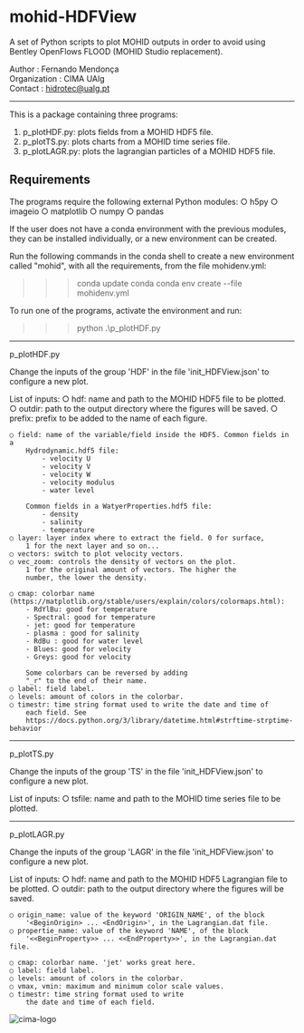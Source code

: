 # mohid-HDFView
A set of Python scripts to plot MOHID outputs in order to avoid using Bentley OpenFlows FLOOD (MOHID Studio replacement).

Author       : Fernando Mendonça  
Organization : CIMA UAlg  
Contact      : hidrotec@ualg.pt

---

This is a package containing three programs:  
1. p_plotHDF.py: plots fields from a MOHID HDF5 file.  
2. p_plotTS.py: plots charts from a MOHID time series file.  
3. p_plotLAGR.py: plots the lagrangian particles of a MOHID HDF5 file.

## Requirements
The programs require the following external Python modules:
    ○ h5py
    ○ imageio
    ○ matplotlib
    ○ numpy
    ○ pandas

If the user does not have a conda environment with the previous modules,
they can be installed individually, or a new environment can be created.

Run the following commands in the conda shell to create a new environment
called "mohid", with all the requirements, from the file mohidenv.yml:
>>> conda update conda
>>> conda env create --file mohidenv.yml

To run one of the programs, activate the environment and run:
>>> python .\p_plotHDF.py

****************************************************************************
p_plotHDF.py

Change the inputs of the group 'HDF' in the file
'init_HDFView.json' to configure a new plot.

List of inputs:
    ○ hdf: name and path to the MOHID HDF5 file to be plotted.
    ○ outdir: path to the output directory where the figures will be saved.
    ○ prefix: prefix to be added to the name of each figure.
    
    ○ field: name of the variable/field inside the HDF5. Common fields in a
        Hydrodynamic.hdf5 file:
            - velocity U
            - velocity V
            - velocity W
            - velocity modulus
            - water level

        Common fields in a WatyerProperties.hdf5 file:
            - density
            - salinity
            - temperature
    ○ layer: layer index where to extract the field. 0 for surface,
        1 for the next layer and so on...
    ○ vectors: switch to plot velocity vectors.
    ○ vec_zoom: controls the density of vectors on the plot.
        1 for the original amount of vectors. The higher the
        number, the lower the density.

    ○ cmap: colorbar name (https://matplotlib.org/stable/users/explain/colors/colormaps.html):
        - RdYlBu: good for temperature
        - Spectral: good for temperature
        - jet: good for temperature
        - plasma : good for salinity
        - RdBu : good for water level
        - Blues: good for velocity
        - Greys: good for velocity
        
        Some colorbars can be reversed by adding
        "_r" to the end of their name.
    ○ label: field label.
    ○ levels: amount of colors in the colorbar.
    ○ timestr: time string format used to write the date and time of
        each field. See
        https://docs.python.org/3/library/datetime.html#strftime-strptime-behavior

****************************************************************************
p_plotTS.py

Change the inputs of the group 'TS' in the file
'init_HDFView.json' to configure a new plot.

List of inputs:
    ○ tsfile: name and path to the MOHID time series file to be plotted.

****************************************************************************
p_plotLAGR.py

Change the inputs of the group 'LAGR' in the file
'init_HDFView.json' to configure a new plot.

List of inputs:
    ○ hdf: name and path to the MOHID HDF5 Lagrangian file to be plotted.
    ○ outdir: path to the output directory where the figures will be saved.
    
    ○ origin_name: value of the keyword 'ORIGIN_NAME', of the block
        '<BeginOrigin> ... <EndOrigin>', in the Lagrangian.dat file.
    ○ propertie_name: value of the keyword 'NAME', of the block
        '<<BeginProperty>> ... <<EndProperty>>', in the Lagrangian.dat file.

    ○ cmap: colorbar name. 'jet' works great here.
    ○ label: field label.
    ○ levels: amount of colors in the colorbar.
    ○ vmax, vmin: maximum and minimum color scale values.
    ○ timestr: time string format used to write
        the date and time of each field.

![cima-logo](https://cima-somathredds.ualg.pt/thredds/fileServer/info/cima-logo.png)
